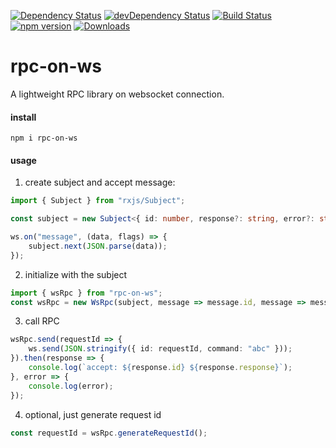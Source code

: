 [![Dependency Status](https://david-dm.org/plantain-00/rpc-on-ws.svg)](https://david-dm.org/plantain-00/rpc-on-ws)
[![devDependency Status](https://david-dm.org/plantain-00/rpc-on-ws/dev-status.svg)](https://david-dm.org/plantain-00/rpc-on-ws#info=devDependencies)
[![Build Status](https://travis-ci.org/plantain-00/rpc-on-ws.svg?branch=master)](https://travis-ci.org/plantain-00/rpc-on-ws)
[![npm version](https://badge.fury.io/js/rpc-on-ws.svg)](https://badge.fury.io/js/rpc-on-ws)
[![Downloads](https://img.shields.io/npm/dm/rpc-on-ws.svg)](https://www.npmjs.com/package/rpc-on-ws)

# rpc-on-ws
A lightweight RPC library on websocket connection.

#### install

`npm i rpc-on-ws`

#### usage

1. create subject and accept message:

```ts
import { Subject } from "rxjs/Subject";

const subject = new Subject<{ id: number, response?: string, error?: string }>();

ws.on("message", (data, flags) => {
    subject.next(JSON.parse(data));
});
```

2. initialize with the subject

```ts
import { wsRpc } from "rpc-on-ws";
const wsRpc = new WsRpc(subject, message => message.id, message => message.error, message => message.response);
```

3. call RPC

```ts
wsRpc.send(requestId => {
    ws.send(JSON.stringify({ id: requestId, command: "abc" }));
}).then(response => {
    console.log(`accept: ${response.id} ${response.response}`);
}, error => {
    console.log(error);
});
```

4. optional, just generate request id

```ts
const requestId = wsRpc.generateRequestId();
```
